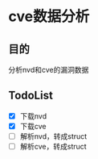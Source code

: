 # cve数据分析
## 目的
分析nvd和cve的漏洞数据

## TodoList
- [X] 下载nvd
- [X] 下载cve
- [ ] 解析nvd，转成struct
- [ ] 解析cve，转成struct
